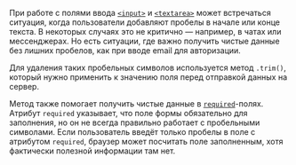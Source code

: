 При работе с полями ввода [`<input>`](/html/input/) и [`<textarea>`](/html/textarea/) может встречаться ситуация, когда пользователи добавляют пробелы в начале или конце текста. В некоторых случаях это не критично — например, в чатах или мессенджерах. Но есть ситуации, где важно получить чистые данные без лишних пробелов, как при вводе email для авторизации.

Для удаления таких пробельных символов используется метод `.trim()`, который нужно применить к значению поля перед отправкой данных на сервер.

Метод также помогает получить чистые данные в [`required`](html/required)-полях. Атрибут `required` указывает, что поле формы обязательно для заполнения, но он не всегда правильно работает с пробельными символами. Если пользователь введёт только пробелы в поле с атрибутом `required`, браузер может посчитать поле заполненным, хотя фактически полезной информации там нет.
